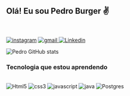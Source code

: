 
## Olá! Eu sou Pedro Burger ✌️
<br>


[![instagram](https://img.shields.io/badge/Instagram-E4405F?style=for-the-badge&logo=instagram&logoColor=white)](https://www.instagram.com/pedroaburger)
[![gmail](https://img.shields.io/badge/Gmail-D14836?style=for-the-badge&logo=gmail&logoColor=white) ](mailto:pedro.a.burger@gmail.com)
[![Linkedin](https://img.shields.io/badge/LinkedIn-0077B5?style=for-the-badge&logo=linkedin&logoColor=white) ](https://www.linkedin.com/in/pedro-henrique-50b911190/)


![Pedro GitHub stats](https://github-readme-stats.vercel.app/api?username=burgerpedro&show_icons=true&theme=radical)

### Tecnologia que estou aprendendo

<div style="display:inline_block"></br>
<img aling="center" alt="Html5" src="https://img.shields.io/badge/HTML5-E34F26?style=for-the-badge&logo=html5&logoColor=white"/>
<img aling="center" alt="css3" src="https://img.shields.io/badge/CSS3-1572B6?style=for-the-badge&logo=css3&logoColor=white"/>
<img aling="center" alt="javascript" src="https://img.shields.io/badge/JavaScript-F7DF1E?style=for-the-badge&logo=javascript&logoColor=black"/>
<img aling="center" alt="java" src="https://img.shields.io/badge/Java-ED8B00?style=for-the-badge&logo=java&logoColor=white"/>
<img aling="center" alt="Postgres" src=https://img.shields.io/badge/PostgreSQL-316192?style=for-the-badge&logo=postgresql&logoColor=white/>
<div>
